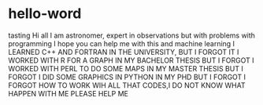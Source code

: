 # hello-word
tasting
Hi all
I am astronomer, expert in observations but with problems with programming 
I hope you can help me with this and machine learning
I LEARNED C++ AND  FORTRAN IN THE UNIVERSITY, BUT I FORGOT IT
I WORKED WITH R FOR A GRAPH IN MY BACHELOR THESIS BUT I FORGOT
I WORKED WITH PERL TO DO SOME MAPS IN MY MASTER THESIS  BUT I FORGOT
I DID SOME GRAPHICS IN PYTHON IN MY PHD BUT I FORGOT 
I FORGOT HOW TO WORK WIH ALL THAT CODES,I DO NOT KNOW WHAT HAPPEN WITH ME
PLEASE HELP ME
